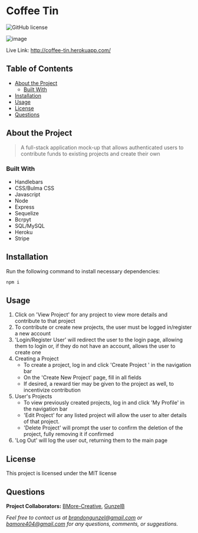 # Coffee Tin
  ![GitHub license](https://img.shields.io/badge/license-MIT-blue.svg) 

![image](https://user-images.githubusercontent.com/80925456/132935423-f38614dd-42c1-4e5b-b52d-73ae1719ea29.png)

Live Link: http://coffee-tin.herokuapp.com/

## Table of Contents

- [About the Project](#about-the-project)
  - [Built With](#built-with) 
- [Installation](#installation)
- [Usage](#usage)
- [License](#license)
- [Questions](#questions)

## About the Project

>A full-stack application mock-up that allows authenticated users to contribute funds to existing projects and create their own

### Built With
- Handlebars 
- CSS/Bulma CSS 
- Javascript 
- Node 
- Express 
- Sequelize 
- Bcrpyt 
- SQL/MySQL 
- Heroku 
- Stripe

## Installation

Run the following command to install necessary dependencies:

```javascript
npm i
```

## Usage

1. Click on 'View Project' for any project to view more details and contribute to that project 
2. To contribute or create new projects, the user must be logged in/register a new account
3. 'Login/Register User' will redirect the user to the login page, allowing them to login or, if they do not have an account, allows the user to create one
4. Creating a Project 
    - To create a project, log in and click 'Create Project ' in the navigation bar
    - On the 'Create New Project' page, fill in all fields
    - If desired, a reward tier may be given to the project as well, to incentivize contribution
5. User's Projects 
    - To view previously created projects, log in and click 'My Profile' in the navigation bar 
    - 'Edit Project' for any listed project will allow the user to alter details of that project. 
    - 'Delete Project' will prompt the user to confirm the deletion of the project, fully removing it if confirmed
6. 'Log Out' will log the user out, returning them to the main page

## License

This project is licensed under the MIT license

## Questions

**Project Collaborators:** [BMore-Creative](https://github.com/BMore-Creative), [GunzelB](https://github.com/Gunzelb)

*Feel free to contact us at brandongunzel@gmail.com or bamore404@gmail.com for any questions, comments, or suggestions.*
